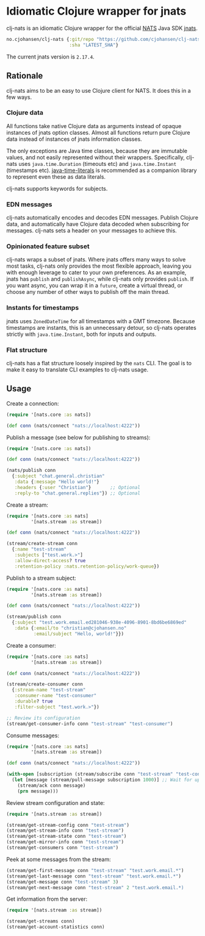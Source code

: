 # Idiomatic Clojure wrapper for jnats

clj-nats is an idiomatic Clojure wrapper for the official
[NATS](https://nats.io) Java SDK [jnats](https://javadoc.io/doc/io.nats/jnats/).

```clj
no.cjohansen/clj-nats {:git/repo "https://github.com/cjohansen/clj-nats"
                       :sha "LATEST_SHA"}
```

The current jnats version is `2.17.4`.

## Rationale

clj-nats aims to be an easy to use Clojure client for NATS. It does this in a
few ways.

### Clojure data

All functions take native Clojure data as arguments instead of opaque instances
of jnats option classes. Almost all functions return pure Clojure data instead
of instances of jnats information classes.

The only exceptions are Java time classes, because they are immutable values,
and not easily represented without their wrappers. Specifically, clj-nats uses
`java.time.Duration` (timeouts etc) and `java.time.Instant` (timestamps etc).
[java-time-literals](https://github.com/magnars/java-time-literals) is
recommended as a companion library to represent even these as data literals.

clj-nats supports keywords for subjects.

### EDN messages

clj-nats automatically encodes and decodes EDN messages. Publish Clojure data,
and automatically have Clojure data decoded when subscribing for messages.
clj-nats sets a header on your messages to achieve this.

### Opinionated feature subset

clj-nats wraps a subset of jnats. Where jnats offers many ways to solve most
tasks, clj-nats only provides the most flexible approach, leaving you with
enough leverage to cater to your own preferences. As an example, jnats has
`publish` and `publishAsync`, while clj-nats only provides `publish`. If you
want async, you can wrap it in a `future`, create a virtual thread, or choose
any number of other ways to publish off the main thread.

### Instants for timestamps

jnats uses `ZonedDateTime` for all timestamps with a GMT timezone. Because
timestamps are instants, this is an unnecessary detour, so clj-nats operates
strictly with `java.time.Instant`, both for inputs and outputs.

### Flat structure

clj-nats has a flat structure loosely inspired by the `nats` CLI. The goal is to
make it easy to translate CLI examples to clj-nats usage.

## Usage

Create a connection:

```clj
(require '[nats.core :as nats])

(def conn (nats/connect "nats://localhost:4222"))
```

Publish a message (see below for publishing to streams):

```clj
(require '[nats.core :as nats])

(def conn (nats/connect "nats://localhost:4222"))

(nats/publish conn
  {:subject "chat.general.christian"
   :data {:message "Hello world!"}
   :headers {:user "Christian"}       ;; Optional
   :reply-to "chat.general.replies"}) ;; Optional
```

Create a stream:

```clj
(require '[nats.core :as nats]
         '[nats.stream :as stream])

(def conn (nats/connect "nats://localhost:4222"))

(stream/create-stream conn
  {:name "test-stream"
   :subjects ["test.work.>"]
   :allow-direct-access? true
   :retention-policy :nats.retention-policy/work-queue})
```

Publish to a stream subject:

```clj
(require '[nats.core :as nats]
         '[nats.stream :as stream])

(def conn (nats/connect "nats://localhost:4222"))

(stream/publish conn
  {:subject "test.work.email.ed281046-938e-4096-8901-8bd6be6869ed"
   :data {:email/to "christian@cjohansen.no"
          :email/subject "Hello, world!"}})
```

Create a consumer:

```clj
(require '[nats.core :as nats]
         '[nats.stream :as stream])

(def conn (nats/connect "nats://localhost:4222"))

(stream/create-consumer conn
  {:stream-name "test-stream"
   :consumer-name "test-consumer"
   :durable? true
   :filter-subject "test.work.>"})

;; Review its configuration
(stream/get-consumer-info conn "test-stream" "test-consumer")
```

Consume messages:

```clj
(require '[nats.core :as nats]
         '[nats.stream :as stream])

(def conn (nats/connect "nats://localhost:4222"))

(with-open [subscription (stream/subscribe conn "test-stream" "test-consumer")]
  (let [message (stream/pull-message subscription 1000)] ;; Wait for up to 1000ms
    (stream/ack conn message)
    (prn message)))
```

Review stream configuration and state:

```clj
(require '[nats.stream :as stream])

(stream/get-stream-config conn "test-stream")
(stream/get-stream-info conn "test-stream")
(stream/get-stream-state conn "test-stream")
(stream/get-mirror-info conn "test-stream")
(stream/get-consumers conn "test-stream")
```

Peek at some messages from the stream:

```clj
(stream/get-first-message conn "test-stream" "test.work.email.*")
(stream/get-last-message conn "test-stream" "test.work.email.*")
(stream/get-message conn "test-stream" 3)
(stream/get-next-message conn "test-stream" 2 "test.work.email.*)
```

Get information from the server:

```clj
(require '[nats.stream :as stream])

(stream/get-streams conn)
(stream/get-account-statistics conn)
```

